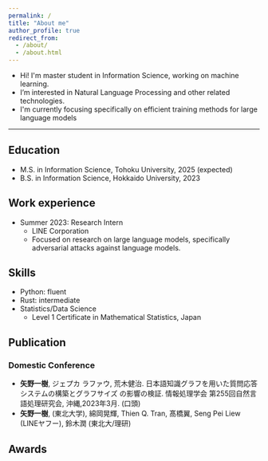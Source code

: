 ```yaml
---
permalink: /
title: "About me"
author_profile: true
redirect_from: 
  - /about/
  - /about.html
---
```

- Hi! I'm master student in Information Science, working on machine learning.
- I’m interested in Natural Language Processing and other related technologies.
- I'm currently focusing specifically on efficient training methods for large
language models

---
## Education
* M.S. in Information Science, Tohoku University, 2025 (expected)
* B.S. in Information Science, Hokkaido University, 2023

## Work experience
* Summer 2023: Research Intern
  * LINE Corporation
  * Focused on research on large language models, specifically adversarial attacks against language models.

  
## Skills
* Python: fluent
* Rust: intermediate
* Statistics/Data Science
  * Level 1 Certificate in Mathematical Statistics, Japan


## Publication
### Domestic Conference
- **矢野一樹**, ジェプカ ラファウ, 荒木健治. 日本語知識グラフを用いた質問応答システムの構築とグラフサイズ
の影響の検証. 情報処理学会 第255回自然言語処理研究会, 沖縄,2023年3月. (口頭)
- **矢野一樹**, (東北大学), 綿岡晃輝, Thien Q. Tran, 髙橋翼, Seng Pei Liew (LINEヤフー), 鈴木潤 (東北大/理研)

## Awards
